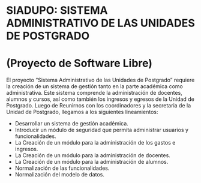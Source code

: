 # SIADUPO: SISTEMA ADMINISTRATIVO DE LAS UNIDADES DE POSTGRADO
# (Proyecto de Software Libre) 

El proyecto “Sistema  Administrativo de las Unidades de Postgrado” requiere la creación de un sistema de gestión tanto en la parte académica como administrativa. Este sistema comprende la administración de docentes, alumnos y cursos, así como también los ingresos y egresos de la Unidad de Postgrado.
Luego de Reunirnos con los coordinadores y la secretaria de la Unidad de Postgrado, llegamos a los siguientes lineamientos:
- Desarrollar un sistema de gestión académica.
- Introducir un módulo de seguridad que permita administrar usuarios y funcionalidades.
- La Creación de un  módulo para la administración de los gastos e ingresos.
- La Creación de un módulo para la administración de docentes.
- La Creación de un módulo para la administración de alumnos.
- Normalización de las funcionalidades.
- Normalización del modelo de datos.
